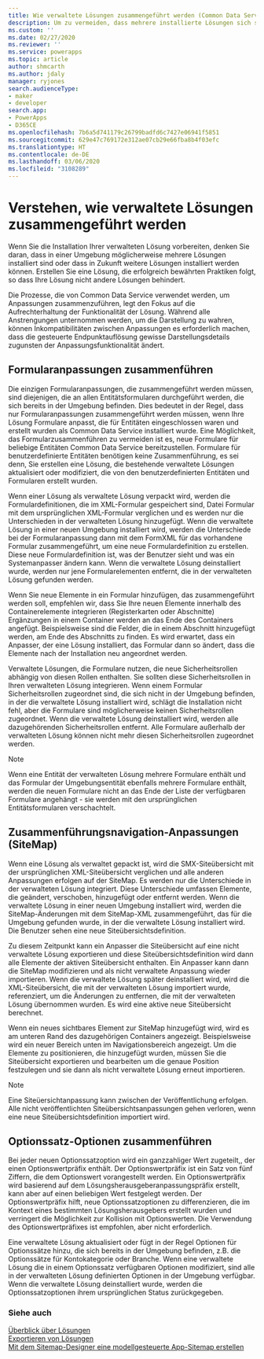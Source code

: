 ```yaml
---
title: Wie verwaltete Lösungen zusammengeführt werden (Common Data Service) | Microsoft Docs
description: Um zu vermeiden, dass mehrere installierte Lösungen sich stören, befolgen Sie beim Erstellen einer Lösung die bewährten Methoden
ms.custom: ''
ms.date: 02/27/2020
ms.reviewer: ''
ms.service: powerapps
ms.topic: article
author: shmcarth
ms.author: jdaly
manager: ryjones
search.audienceType:
- maker
- developer
search.app:
- PowerApps
- D365CE
ms.openlocfilehash: 7b6a5d741179c26799badfd6c7427e06941f5851
ms.sourcegitcommit: 629e47c769172e312ae07cb29e66fba8b4f03efc
ms.translationtype: HT
ms.contentlocale: de-DE
ms.lasthandoff: 03/06/2020
ms.locfileid: "3108289"
---
```

# <a name="understand-how-managed-solutions-are-merged"></a>Verstehen, wie verwaltete Lösungen zusammengeführt werden

Wenn Sie die Installation Ihrer verwalteten Lösung vorbereiten, denken Sie daran, dass in einer Umgebung möglicherweise mehrere Lösungen installiert sind oder dass in Zukunft weitere Lösungen installiert werden können. Erstellen Sie eine Lösung, die erfolgreich bewährten Praktiken folgt, so dass Ihre Lösung nicht andere Lösungen behindert.  
  
Die Prozesse, die von Common Data Service verwendet werden, um Anpassungen zusammenzuführen, legt den Fokus auf die Aufrechterhaltung der Funktionalität der Lösung. Während alle Anstrengungen unternommen werden, um die Darstellung zu wahren, können Inkompatibilitäten zwischen Anpassungen es erforderlich machen, dass die gesteuerte Endpunktauflösung gewisse Darstellungsdetails zugunsten der Anpassungsfunktionalität ändert.  
  
<a name="BKMK_MergingFormCustomizations"></a>   

## <a name="merge-form-customizations"></a>Formularanpassungen zusammenführen  
 Die einzigen Formularanpassungen, die zusammengeführt werden müssen, sind diejenigen, die an allen Entitätsformularen durchgeführt werden, die sich bereits in der Umgebung befinden. Dies bedeutet in der Regel, dass nur Formularanpassungen zusammengeführt werden müssen, wenn Ihre Lösung Formulare anpasst, die für Entitäten eingeschlossen waren und erstellt wurden als Common Data Service installiert wurde. Eine Möglichkeit, das Formularzusammenführen zu vermeiden ist es, neue Formulare für beliebige Entitäten Common Data Service bereitzustellen. Formulare für benutzerdefinierte Entitäten benötigen keine Zusammenführung, es sei denn, Sie erstellen eine Lösung, die bestehende verwaltete Lösungen aktualisiert oder modifiziert, die von den benutzerdefinierten Entitäten und Formularen erstellt wurden.  
  
 Wenn einer Lösung als verwaltete Lösung verpackt wird, werden die Formulardefinitionen, die im XML-Formular gespeichert sind, Datei Formular mit dem ursprünglichen XML-Formular verglichen und es werden nur die Unterschieden in der verwalteten Lösung hinzugefügt. Wenn die verwaltete Lösung in einer neuen Umgebung installiert wird, werden die Unterschiede bei der Formularanpassung dann mit dem FormXML für das vorhandene Formular zusammengeführt, um eine neue Formulardefinition zu erstellen. Diese neue Formulardefinition ist, was der Benutzer sieht und was ein Systemanpasser ändern kann. Wenn die verwaltete Lösung deinstalliert wurde, werden nur jene Formularelementen entfernt, die in der verwalteten Lösung gefunden werden.  
  
 Wenn Sie neue Elemente in ein Formular hinzufügen, das zusammengeführt werden soll, empfehlen wir, dass Sie Ihre neuen Elemente innerhalb des Containerelemente integrieren (Registerkarten oder Abschnitte) Ergänzungen in einem Container werden an das Ende des Containers angefügt. Beispielsweise sind die Felder, die in einem Abschnitt hinzugefügt werden, am Ende des Abschnitts zu finden. Es wird erwartet, dass ein Anpasser, der eine Lösung installiert, das Formular dann so ändert, dass die Elemente nach der Installation neu angeordnet werden.  
  
 Verwaltete Lösungen, die Formulare nutzen, die neue Sicherheitsrollen abhängig von diesen Rollen enthalten. Sie sollten diese Sicherheitsrollen in Ihren verwalteten Lösung integrieren. Wenn einem Formular Sicherheitsrollen zugeordnet sind, die sich nicht in der Umgebung befinden, in der die verwaltete Lösung installiert wird, schlägt die Installation nicht fehl, aber die Formulare sind möglicherweise keinen Sicherheitsrollen zugeordnet. Wenn die verwaltete Lösung deinstalliert wird, werden alle dazugehörenden Sicherheitsrollen entfernt. Alle Formulare außerhalb der verwalteten Lösung können nicht mehr diesen Sicherheitsrollen zugeordnet werden.  
  
> [!NOTE]
>  Wenn eine Entität der verwalteten Lösung mehrere Formulare enthält und das Formular der Umgebungsentität ebenfalls mehrere Formulare enthält, werden die neuen Formulare nicht an das Ende der Liste der verfügbaren Formulare angehängt - sie werden mit den ursprünglichen Entitätsformularen verschachtelt.  
  
<a name="BKMK_MergingNavigationCustomizations"></a>   
## <a name="merge-navigation-sitemap-customizations"></a>Zusammenführungsnavigation-Anpassungen (SiteMap)  
 Wenn eine Lösung als verwaltet gepackt ist, wird die SMX-Siteübersicht mit der ursprünglichen XML-Siteübersicht verglichen und alle anderen Anpassungen erfolgen auf der SiteMap. Es werden nur die Unterschiede in der verwalteten Lösung integriert. Diese Unterschiede umfassen Elemente, die geändert, verschoben, hinzugefügt oder entfernt werden. Wenn die verwaltete Lösung in einer neuen Umgebung installiert wird, werden die SiteMap-Änderungen mit dem SiteMap-XML zusammengeführt, das für die Umgebung gefunden wurde, in der die verwaltete Lösung installiert wird. Die Benutzer sehen eine neue Siteübersichtsdefinition.  
  
 Zu diesem Zeitpunkt kann ein Anpasser die Siteübersicht auf eine nicht verwaltete Lösung exportieren und diese Siteübersichtsdefinition wird dann alle Elemente der aktiven Siteübersicht enthalten. Ein Anpasser kann dann die SiteMap modifizieren und als nicht verwaltete Anpassung wieder importieren.  Wenn die verwaltete Lösung später deinstalliert wird, wird die XML-Siteübersicht, die mit der verwalteten Lösung importiert wurde, referenziert, um die Änderungen zu entfernen, die mit der verwalteten Lösung übernommen wurden. Es wird eine aktive neue Siteübersicht berechnet.  
  
 Wenn ein neues sichtbares Element zur SiteMap hinzugefügt wird, wird es am unteren Rand des dazugehörigen Containers angezeigt. Beispielsweise wird ein neuer Bereich unten im Navigationsbereich angezeigt. Um die Elemente zu positionieren, die hinzugefügt wurden, müssen Sie die Siteübersicht exportieren und bearbeiten um die genaue Position festzulegen und sie dann als nicht verwaltete Lösung erneut importieren.  
  
> [!NOTE]
>  Eine Siteüersichtanpassung kann zwischen der Veröffentlichung erfolgen. Alle nicht veröffentlichten Siteübersichtsanpassungen gehen verloren, wenn eine neue Siteübersichtsdefinition importiert wird.  
  
<a name="BKMK_MergingOptionSetOptions"></a>   
## <a name="merge-option-set-options"></a>Optionssatz-Optionen zusammenführen  
 Bei jeder neuen Optionssatzoption wird ein ganzzahliger Wert zugeteilt,, der einen Optionswertpräfix enthält. Der Optionswertpräfix ist ein Satz von fünf Ziffern, die dem Optionswert vorangestellt werden. Ein Optionswertpräfix wird basierend auf dem Lösungsherausgeberanpassungspräfix erstellt, kann aber auf einen beliebigen Wert festgelegt werden. Der Optionswertpräfix hilft, neue Optionssatzoptionen zu differenzieren, die im Kontext eines bestimmten Lösungsherausgebers erstellt wurden und verringert die Möglichkeit zur Kollision mit Optionswerten. Die Verwendung des Optionswertpräfixes ist empfohlen, aber nicht erforderlich.  
  
 Eine verwaltete Lösung aktualisiert oder fügt in der Regel Optionen für Optionssätze hinzu, die sich bereits in der Umgebung befinden, z.B. die Optionssätze für Kontokategorie oder Branche. Wenn eine verwaltete Lösung die in einem Optionssatz verfügbaren Optionen modifiziert, sind alle in der verwalteten Lösung definierten Optionen in der Umgebung verfügbar. Wenn die verwaltete Lösung deinstalliert wurde, werden die Optionssatzoptionen ihrem ursprünglichen Status zurückgegeben.  
  
### <a name="see-also"></a>Siehe auch  

[Überblick über Lösungen](solutions-overview.md)  <br />
[Exportieren von Lösungen](export-solutions.md) <br />
[Mit dem Sitemap-Designer eine modellgesteuerte App-Sitemap erstellen](../model-driven-apps/create-site-map-app.md)